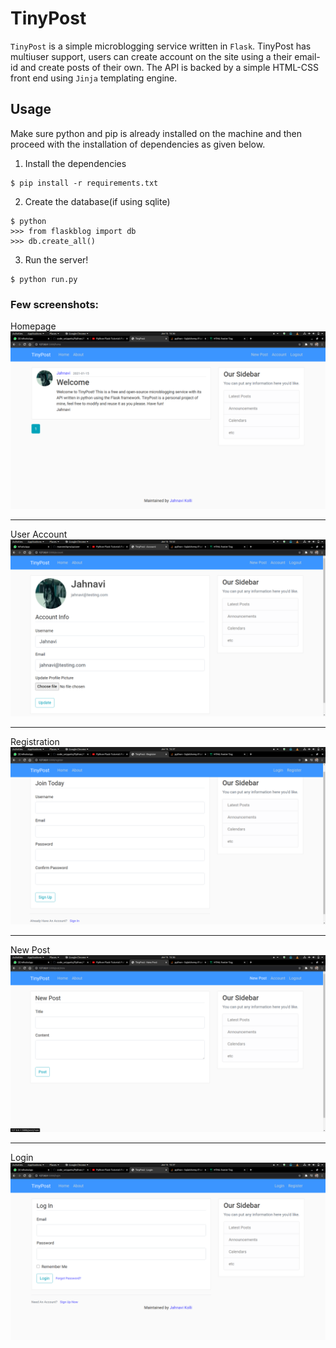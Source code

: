 # TinyPost

`TinyPost` is a simple microblogging service written in `Flask`. TinyPost has multiuser support, users can create account on the site using a their email-id and create posts of their own. The API is backed by a simple HTML-CSS front end using `Jinja` templating engine.

## Usage

Make sure python and pip is already installed on the machine and then proceed with the installation of dependencies as given below. 

1. Install the dependencies
```
$ pip install -r requirements.txt
```

2. Create the database(if using sqlite)
```
$ python
>>> from flaskblog import db
>>> db.create_all()
```

3. Run the server!
```
$ python run.py
```

### Few screenshots:

Homepage
![Homepage](https://github.com/jahnavikolli/TinyPost/blob/master/examples/1.png?raw=true)
_____________________________________________________________________________________

User Account
![Homepage](https://github.com/jahnavikolli/TinyPost/blob/master/examples/5.png?raw=true)
_____________________________________________________________________________________

Registration
![Homepage](https://github.com/jahnavikolli/TinyPost/blob/master/examples/3.png?raw=true)
_____________________________________________________________________________________

New Post
![Homepage](https://github.com/jahnavikolli/TinyPost/blob/master/examples/2.png?raw=true)
_____________________________________________________________________________________

Login
![Homepage](https://github.com/jahnavikolli/TinyPost/blob/master/examples/4.png?raw=true)
